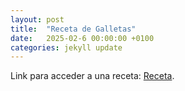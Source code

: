 ```yaml
---
layout: post
title:  "Receta de Galletas"
date:   2025-02-6 00:00:00 +0100
categories: jekyll update
---
```


Link para acceder a una receta: [Receta](https://joshgrvp.github.io/PaginaWeb/).